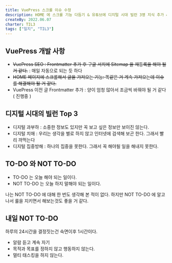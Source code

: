 ```yaml
---
title: VuePress 스크롤 이슈 수정
description: HOME 에 스크롤 기능 다듬기 & 유튜브에 디지털 시대 빌런 3명 지식 추가 & NOT TO-DO !!
createBy: 2022.06.07
charter: TIL3
tags: ["일지", "TIL3"]
---
```


## VuePress 개발 사항

-   ~~VuePress SEO : Frontmatter 추가 후 구글 서치에 Sitemap 을 재등록을 해야 될 거 같다.~~ : 매일 자동으로 되는 듯 하다
-   ~~HOME 페이지에 스크롤해서 글을 가져오는 기능: 똑같은 거 계속 가져오는데 이슈를 해결해야 될 거 같다.~~
-   VuePress 이전 글 Frontmatter 추가 : 양이 엄청 많아서 조금씩 바꿔야 될 거 같다 ( 진행중 )

## 디지털 시대의 빌런 Top 3

-   디지털 과부하 : 소중한 정보도 있지만 꼭 보고 싶은 정보만 보이진 않는다.
-   디지털 치매 : 우리는 생각을 별로 하지 않고 인터넷에 검색해 보곤 한다. 그래서 빨리 까먹는다
-   디지털 집중방해 : 하나의 집중을 못한다. 그래서 꼭 해야될 일을 해내지 못한다.

## TO-DO 와 NOT TO-DO

-   TO-DO 는 오늘 해야 되는 일이다.
-   NOT TO-DO 는 오늘 하지 말해야 되는 일이다.

나는 NOT TO-DO 에 대해 한 번도 생각해 본 적이 없다.
하지만 NOT TO-DO 에 알고 나서 룰을 지키면서 해보는것도 좋을 거 같다.

## 내일 NOT TO-DO

하루의 24시간을 결정짓는건 숙면이후 1시간이다.

-   알람 듣고 계속 자기
-   목적과 목표를 정하지 않고 행동하지 않는다.
-   멀티 태스킹을 하지 않는다.
